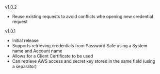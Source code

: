 v1.0.2
- Reuse existing requests to avoid conflicts whe opening new credential request

v1.0.1
- Initial release
- Supports retrieving credentials from Password Safe using a System name and Account name
- Allows for a Client Certificate to be used
- Can retrieve AWS access and secret key stored in the same field (using a separator)
